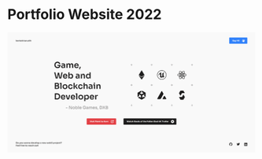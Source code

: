 # Portfolio Website 2022

![portfolio-website-2022-image-01](screenshots/portfolio-website-2022-image-01.png)